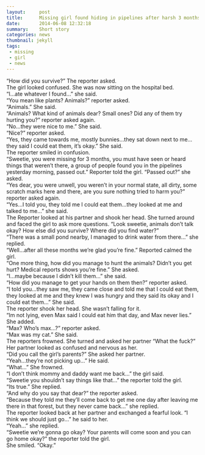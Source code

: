 ```yaml
---
layout:     post
title:      Missing girl found hiding in pipelines after harsh 3 months
date:       2014-06-08 12:32:18
summary:    Short story
categories: news
thumbnail: jekyll
tags:
 - missing
 - girl
 - news
---
```


“How did you survive?” The reporter asked. </br>
The girl looked confused. She was now sitting on the hospital bed. </br>
“I…ate whatever I found…” she said. </br>
“You mean like plants? Animals?” reporter asked. </br>
“Animals.” She said. </br>
“Animals? What kind of animals dear? Small ones? Did any of them try hurting you?” reporter asked again. </br>
“No…they were nice to me.” She said. </br>
“Nice?” reporter asked. </br>
“Yes, they came towards me, mostly bunnies…they sat down next to me…they said I could eat them, it’s okay.” She said. </br>
The reporter smiled in confusion. </br>
“Sweetie, you were missing for 3 months, you must have seen or heard things that weren’t there, a group of people found you in the pipelines yesterday morning, passed out.” Reporter told the girl. 
“Passed out?” she asked. </br>
“Yes dear, you were unwell, you weren’t in your normal state, all dirty, some scratch marks here and there, are you sure nothing tried to harm you?” reporter asked again. </br>
“Yes…I told you, they told me I could eat them…they looked at me and talked to me…” she said. </br>
The Reporter looked at his partner and shook her head. She turned around and faced the girl to ask more questions. “Look sweetie, animals don’t talk okay? How else did you survive? Where did you find water?” </br>
“There was a small pond nearby, I managed to drink water from there…” she replied. </br>
“Well…after all these months we’re glad you’re fine.” Reported calmed the girl. </br>
“One more thing, how did you manage to hunt the animals? Didn’t you get hurt? Medical reports shows you’re fine.” She asked. </br>
“I…maybe because I didn’t kill them…” she said. </br>
“How did you manage to get your hands on them then?” reporter asked. </br>
“I told you…they saw me, they came close and told me that I could eat them, they looked at me and they knew I was hungry and they said its okay and I could eat them…” She said. </br>
The reporter shook her head. She wasn’t falling for it. </br>
“Im not lying, even Max said I could eat him that day, and Max never lies.” She added. </br>
“Max? Who’s max…?” reporter asked. </br>
“Max was my cat.” She said. </br>
The reporters frowned. She turned and asked her partner “What the fuck?” Her partner looked as confused and nervous as her. </br>
“Did you call the girl’s parents?” She asked her partner. </br>
“Yeah…they’re not picking up…” He said. </br>
“What…” She frowned. </br>
“I don’t think mommy and daddy want me back…” the girl said. </br>
“Sweetie you shouldn’t say things like that…” the reporter told the girl. </br>
“Its true.” She replied. </br>
“And why do you say that dear?” the reporter asked. </br>
“Because they told me they’ll come back to get me one day after leaving me there in that forest, but they never came back...” she replied. </br>
The reporter looked back at her partner and exchanged a fearful look. “I think we should just go…” he said to her. </br>
“Yeah…” she replied. </br>
“Sweetie we’re gonna go okay? Your parents will come soon and you can go home okay?” the reporter told the girl. </br>
She smiled. “Okay.”</br>

[1]: http://jekyllrb.com/docs/frontmatter/
[2]: http://fortawesome.github.io/Font-Awesome/
[3]: http://imgur.com/
[4]: http://fortawesome.github.io/Font-Awesome/icons/
[5]: http://fortawesome.github.io/Font-Awesome/icon/android/